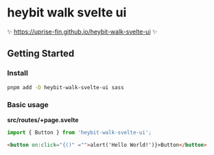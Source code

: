 # heybit walk svelte ui

✨ https://uprise-fin.github.io/heybit-walk-svelte-ui ✨

## Getting Started

### Install

```bash
pnpm add -D heybit-walk-svelte-ui sass
```

### Basic usage

**src/routes/+page.svelte**

```javascript
import { Button } from 'heybit-walk-svelte-ui';
```

```html
<button on:click="{()" ="">alert('Hello World!')}>Button</button>
```
